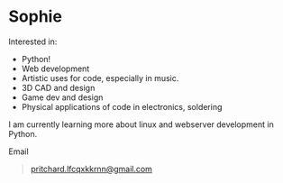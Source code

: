 # Sophie

Interested in:
- Python!
- Web development
- Artistic uses for code, especially in music.
- 3D CAD and design
- Game dev and design
- Physical applications of code in electronics, soldering 

I am currently learning more about linux and webserver development in Python.

Email
> pritchard.lfcqxkkrnn@gmail.com

<!--- reminder to self that lavender-birdpattern/lavender-birdpattern appears on my GitHub profile --->
